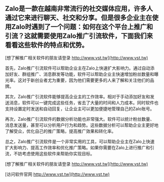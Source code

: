 ## **Zalo是一款在越南非常流行的社交媒体应用，许多人通过它来进行聊天、社交和分享。但是很多企业主在使用Zalo时遇到了一个问题：如何在这个平台上推广和引流？这就需要使用Zalo推广引流软件，下面我们来看看这些软件的特点和优势。**

[想了解推广相关软件的朋友请登录 http://www.vst.tw](http://www.vst.tw)

首先，Zalo推广引流软件可以帮助企业主在Zalo上快速扩大影响力。通过自动添加好友、群组推广、消息群发等功能，软件可以帮助企业主快速增加粉丝数量和曝光率。这对于新创业者尤为重要，因为他们需要更多的人来了解和关注他们的品牌。

其次，Zalo推广引流软件能够提高企业主的工作效率。相对于手动添加好友和发送消息，软件可以一键完成这些任务，省去了大量的时间和人力成本。同时软件也支持设置定时发送和自动回复，让企业主可以更加便捷地管理自己的Zalo账号。

再次，Zalo推广引流软件的数据分析功能也非常强大。软件可以统计粉丝数量、消息发送量，甚至可以分析用户行为和趋势。这些数据分析可以帮助企业主更好地了解受众，优化自己的推广策略，提高推广效果和转化率。

总之，Zalo推广引流软件是一个非常实用的工具，可以帮助企业主在Zalo上快速扩大影响力、提高工作效率和优化推广策略。如果你需要在Zalo上进行推广和引流，不妨考虑使用这些软件来帮助你实现目标。

[想了解推广相关软件的朋友请登录 http://www.vst.tw](http://www.vst.tw)


[访问软件官网 http://www.vst.tw](http://www.vst.tw)
